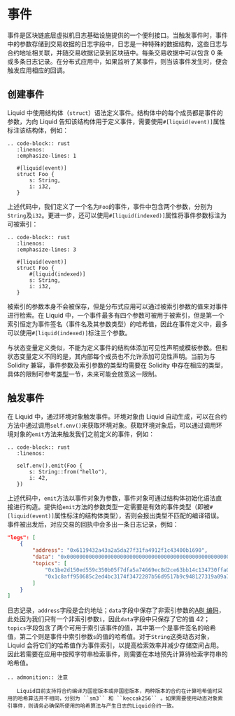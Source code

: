# 事件

事件是区块链底层虚拟机日志基础设施提供的一个便利接口。当触发事件时，事件中的参数存储到交易收据的日志字段中，日志是一种特殊的数据结构，这些日志与合约地址相关联，并随交易收据记录到区块链中。每条交易收据中可以包含 0 条或多条日志记录。在分布式应用中，如果监听了某事件，则当该事件发生时，便会触发应用相应的回调。

## 创建事件

Liquid 中使用结构体（`struct`）语法定义事件。结构体中的每个成员都是事件的参数，为向 Liquid 告知该结构体用于定义事件，需要使用`#[liquid(event)]`属性标注该结构体，例如：

```eval_rst
.. code-block:: rust
   :linenos:
   :emphasize-lines: 1

   #[liquid(event)]
   struct Foo {
       s: String,
       i: i32,
   }
```

上述代码中，我们定义了一个名为`Foo`的事件，事件中包含两个参数，分别为`String`及`i32`。更进一步，还可以使用`#[liquid(indexed)]`属性将事件参数标注为可被索引：

```eval_rst
.. code-block:: rust
   :linenos:
   :emphasize-lines: 3

   #[liquid(event)]
   struct Foo {
       #[liquid(indexed)]
       s: String,
       i: i32,
   }
```

被索引的参数本身不会被保存，但是分布式应用可以通过被索引参数的值来对事件进行检索。在 Liquid 中，一个事件最多有四个参数可被用于被索引，但是第一个索引恒定为事件签名（事件名及其参数类型）的哈希值，因此在事件定义中，最多可以使用`#[liquid(indexed)]`标注三个参数。

与状态变量定义类似，不能为定义事件的结构体添加可见性声明或模板参数。但和状态变量定义不同的是，其内部每个成员也不允许添加可见性声明。当前为与 Solidity 兼容，事件参数及索引参数的类型均需要在 Solidity 中存在相应的类型，具体的限制可参考[类型](./types.md)一节，未来可能会放宽这一限制。

## 触发事件

在 Liquid 中，通过环境对象触发事件。环境对象由 Liquid 自动生成，可以在合约方法中通过调用`self.env()`来获取环境对象。获取环境对象后，可以通过调用环境对象的`emit`方法来触发我们之前定义的事件，例如：

```eval_rst
.. code-block:: rust
   :linenos:

   self.env().emit(Foo {
       s: String::from("hello"),
       i: 42,
   })
```

上述代码中，`emit`方法以事件对象为参数，事件对象可通过结构体初始化语法直接进行构造。提供给`emit`方法的参数类型一定需要是有效的事件类型（即被`#[liquid(event)]`属性标注的结构体类型），否则会报出类型不匹配的编译错误。事件被出发后，对应交易的回执中会多出一条日志记录，例如：

```json
"logs": [
    {
        "address": "0x6119432a43a2a5da27f31fa4912f1c43400b1690",
        "data": "0x00000000000000000000000000000000000000000000000000000000000002a",
        "topics": [
            "0x1be2d150ed559c350b05f7dfa5a74669ec8d2ce63bb14c134730ffa02d2d111c",
            "0x1c8aff950685c2ed4bc3174f3472287b56d9517b9c948127319a09a7a36deac8"
        ]
    }
]
```

日志记录，`address`字段是合约地址；`data`字段中保存了非索引参数的[ABI 编码](https://solidity.readthedocs.io/en/v0.7.1/abi-spec.html#formal-specification-of-the-encoding)，此处因为我们只有一个非索引参数`i`，因此`data`字段中只保存了它的值 42；`topics`字段包含了两个可用于索引该事件的值，其中第一个是事件签名的哈希值，第二个则是事件中索引参数`s`的值的哈希值。对于`String`这类动态对象，Liquid 会将它们的哈希值作为事件索引，以提高检索效率并减少存储空间占用。因此若需要在应用中按照字符串检索事件，则需要在本地预先计算待检索字符串的哈希值。

```eval_rst
.. admonition:: 注意

   Liquid目前支持将合约编译为国密版本或非国密版本，两种版本的合约在计算哈希值时采用的哈希算法并不相同，分别为 ``sm3`` 和 ``keccak256`` 。如果需要使用动态对象索引事件，则请务必确保所使用的哈希算法与产生日志的Liquid合约一致。
```
